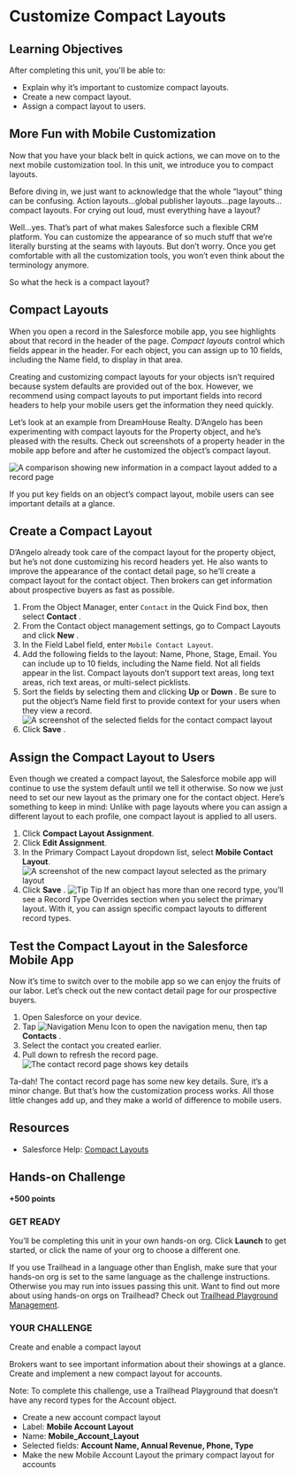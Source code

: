 # Customize Compact Layouts


## Learning Objectives
After completing this unit, you'll be able to:
- Explain why it’s important to customize compact layouts.
- Create a new compact layout.
- Assign a compact layout to users.


## More Fun with Mobile Customization
Now that you have your black belt in quick actions, we can move on to the next mobile customization tool. In this unit, we introduce you to compact layouts.

Before diving in, we just want to acknowledge that the whole “layout” thing can be confusing. Action layouts...global publisher layouts...page layouts…compact layouts. For crying out loud, must everything have a layout?

Well...yes. That’s part of what makes Salesforce such a flexible CRM platform. You can customize the appearance of so much stuff that we’re literally bursting at the seams with layouts. But don’t worry. Once you get comfortable with all the customization tools, you won’t even think about the terminology anymore.

So what the heck is a compact layout?


## Compact Layouts
When you open a record in the Salesforce mobile app, you see highlights about that record in the header of the page. *Compact layouts* control which fields appear in the header. For each object, you can assign up to 10 fields, including the Name field, to display in that area.

Creating and customizing compact layouts for your objects isn’t required because system defaults are provided out of the box. However, we recommend using compact layouts to put important fields into record headers to help your mobile users get the information they need quickly.

Let’s look at an example from DreamHouse Realty. D’Angelo has been experimenting with compact layouts for the Property object, and he’s pleased with the results. Check out screenshots of a property header in the mobile app before and after he customized the object’s compact layout.

![A comparison showing new information in a compact layout added to a record page ](https://res.cloudinary.com/hy4kyit2a/f_auto,fl_lossy,q_70/learn/modules/salesforce1_mobile_app/salesforce1_mobile_app_compact_layouts/images/0301f3f09f905bdb4fe11d60bcf60695_224-compact-layout-compare.png)

If you put key fields on an object’s compact layout, mobile users can see important details at a glance.



## Create a Compact Layout
D’Angelo already took care of the compact layout for the property object, but he’s not done customizing his record headers yet. He also wants to improve the appearance of the contact detail page, so he’ll create a compact layout for the contact object. Then brokers can get information about prospective buyers as fast as possible.

1. From the Object Manager, enter `Contact` in the Quick Find box, then select **Contact** .
2. From the Contact object management settings, go to Compact Layouts and click **New** .
3. In the Field Label field, enter `Mobile Contact Layout`.
4. Add the following fields to the layout: Name, Phone, Stage, Email. You can include up to 10 fields, including the Name field. Not all fields appear in the list. Compact layouts don’t support text areas, long text areas, rich text areas, or multi-select picklists.
5. Sort the fields by selecting them and clicking **Up** or **Down** . Be sure to put the object’s Name field first to provide context for your users when they view a record. ![A screenshot of the selected fields for the contact compact layout](https://res.cloudinary.com/hy4kyit2a/f_auto,fl_lossy,q_70/learn/modules/salesforce1_mobile_app/salesforce1_mobile_app_compact_layouts/images/6b58428b79ec4a654464cbd5c0858229_224-compact-layouts-selected-fields.png)
6. Click **Save** .



## Assign the Compact Layout to Users
Even though we created a compact layout, the Salesforce mobile app will continue to use the system default until we tell it otherwise. So now we just need to set our new layout as the primary one for the contact object. Here’s something to keep in mind: Unlike with page layouts where you can assign a different layout to each profile, one compact layout is applied to all users.

1. Click **Compact Layout Assignment**.
2. Click **Edit Assignment**.
3. In the Primary Compact Layout dropdown list, select **Mobile Contact Layout**. ![A screenshot of the new compact layout selected as the primary layout](https://res.cloudinary.com/hy4kyit2a/f_auto,fl_lossy,q_70/learn/modules/salesforce1_mobile_app/salesforce1_mobile_app_compact_layouts/images/7669926df5e8a5a6d9586ceccff0f966_224-compact-layouts-assignment.png)
4. Click **Save** . ![Tip](https://res.cloudinary.com/hy4kyit2a/f_auto,fl_lossy,q_70/learn/modules/salesforce1_mobile_app/salesforce1_mobile_app_compact_layouts/images/50b669ab18cf8a5692a5d53ad05604bd_icon-note-tip-4.png) Tip If an object has more than one record type, you’ll see a Record Type Overrides section when you select the primary layout. With it, you can assign specific compact layouts to different record types.



## Test the Compact Layout in the Salesforce Mobile App
Now it’s time to switch over to the mobile app so we can enjoy the fruits of our labor. Let’s check out the new contact detail page for our prospective buyers.

1. Open Salesforce on your device.
2. Tap ![Navigation Menu Icon](https://res.cloudinary.com/hy4kyit2a/f_auto,fl_lossy,q_70/learn/modules/salesforce1_mobile_app/salesforce1_mobile_app_compact_layouts/images/985d9f3c6679e2f3da26116587173b70_s-1-customization-navigation-menu-icon-4.png) to open the navigation menu, then tap **Contacts** .
3. Select the contact you created earlier.
4. Pull down to refresh the record page. ![The contact record page shows key details](https://res.cloudinary.com/hy4kyit2a/f_auto,fl_lossy,q_70/learn/modules/salesforce1_mobile_app/salesforce1_mobile_app_compact_layouts/images/a28f3f9d4bddd87a8c5d96243a9bbf78_224-compact-layout-contact.png)

Ta-dah! The contact record page has some new key details. Sure, it’s a minor change. But that’s how the customization process works. All those little changes add up, and they make a world of difference to mobile users.


## Resources
- Salesforce Help: [Compact Layouts](https://help.salesforce.com/articleView?id=compact_layout_overview.htm&language=en_US)

## Hands-on Challenge
**+500 points**

### GET READY
You’ll be completing this unit in your own hands-on org. Click **Launch** to get started, or click the name of your org to choose a different one.

If you use Trailhead in a language other than English, make sure that your hands-on org is set to the same language as the challenge instructions. Otherwise you may run into issues passing this unit. Want to find out more about using hands-on orgs on Trailhead? Check out [Trailhead Playground Management](https://trailhead.salesforce.com/en/content/learn/modules/trailhead_playground_management).

### YOUR CHALLENGE
Create and enable a compact layout

Brokers want to see important information about their showings at a glance. Create and implement a new compact layout for accounts.

Note: To complete this challenge, use a Trailhead Playground that doesn’t have any record types for the Account object.

- Create a new account compact layout
- Label: **Mobile Account Layout**
- Name: **Mobile_Account_Layout**
- Selected fields: **Account Name, Annual Revenue, Phone, Type**
- Make the new Mobile Account Layout the primary compact layout for accounts
